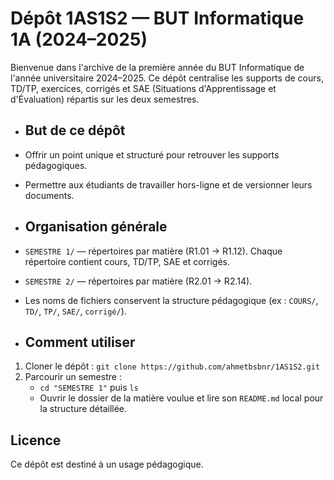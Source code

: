 # Dépôt 1AS1S2 — BUT Informatique 1A (2024–2025)

Bienvenue dans l'archive de la première année du BUT Informatique de l'année universitaire 2024–2025.
Ce dépôt centralise les supports de cours, TD/TP, exercices, corrigés et SAE (Situations d'Apprentissage et d'Évaluation) répartis sur les deux semestres.

- ## But de ce dépôt
- Offrir un point unique et structuré pour retrouver les supports pédagogiques.
- Permettre aux étudiants de travailler hors-ligne et de versionner leurs documents.

- ## Organisation générale
- `SEMESTRE 1/` — répertoires par matière (R1.01 → R1.12). Chaque répertoire contient cours, TD/TP, SAE et corrigés.
- `SEMESTRE 2/` — répertoires par matière (R2.01 → R2.14).
- Les noms de fichiers conservent la structure pédagogique (ex : `COURS/`, `TD/`, `TP/`, `SAE/`, `corrigé/`).

- ## Comment utiliser
1. Cloner le dépôt : `git clone https://github.com/ahmetbsbnr/1AS1S2.git`
2. Parcourir un semestre :
	- `cd "SEMESTRE 1"` puis `ls`
	- Ouvrir le dossier de la matière voulue et lire son `README.md` local pour la structure détaillée.

## Licence
Ce dépôt est destiné à un usage pédagogique.
